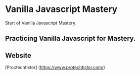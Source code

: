 # Vanilla Javascript Mastery

Start of Vanilla Javascript Mastery.

## Practicing Vanilla Javascript for Mastery.


## Website
[Proctechtistor]
(https://www.protechtistor.com/)
